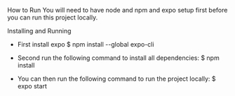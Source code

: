 How to Run
You will need to have node and npm and expo setup first before you can run this project locally.

Installing and Running

- First install expo
  \$ npm install --global expo-cli

- Second run the following command to install all dependencies:
  \$ npm install

- You can then run the following command to run the project locally:
  \$ expo start
